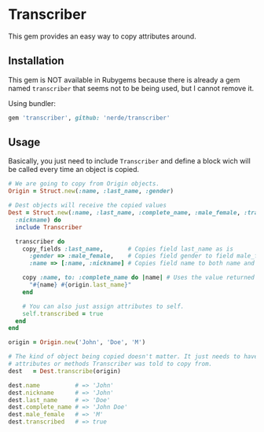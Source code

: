 # Transcriber

This gem provides an easy way to copy attributes around.

## Installation

This gem is NOT available in Rubygems because there is already a gem named
`transcriber` that seems not to be being used, but I cannot remove it.

Using bundler:

```ruby
gem 'transcriber', github: 'nerde/transcriber'
```

## Usage

Basically, you just need to include `Transcriber` and define a block wich will
be called every time an object is copied.

```ruby
# We are going to copy from Origin objects.
Origin = Struct.new(:name, :last_name, :gender)

# Dest objects will receive the copied values
Dest = Struct.new(:name, :last_name, :complete_name, :male_female, :transcribed,
  :nickname) do
  include Transcriber

  transcriber do
    copy_fields :last_name,       # Copies field last_name as is
      :gender => :male_female,    # Copies field gender to field male_female
      :name => [:name, :nickname] # Copies field name to both name and nickname

    copy :name, to: :complete_name do |name| # Uses the value returned from the block
      "#{name} #{origin.last_name}"
    end

    # You can also just assign attributes to self.
    self.transcribed = true
  end
end

origin = Origin.new('John', 'Doe', 'M')

# The kind of object being copied doesn't matter. It just needs to have the
# attributes or methods Transcriber was told to copy from.
dest   = Dest.transcribe(origin)

dest.name          # => 'John'
dest.nickname      # => 'John'
dest.last_name     # => 'Doe'
dest.complete_name # => 'John Doe'
dest.male_female   # => 'M'
dest.transcribed   # => true
```
